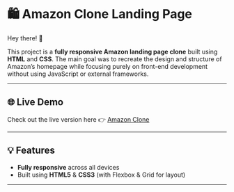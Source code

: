 # 🛍️ Amazon Clone Landing Page 

Hey there! 👋  


This project is a **fully responsive Amazon landing page clone** built using **HTML** and **CSS**. The main goal was to recreate the design and structure of Amazon’s homepage while focusing purely on front-end development without using JavaScript or external frameworks.

---

## 🌐 Live Demo

Check out the live version here 👉 [Amazon Clone](https://gxdhx.github.io/amazon-clone/)

---

## 💡 Features
-  **Fully responsive** across all devices  
-  Built using **HTML5** & **CSS3** (with Flexbox & Grid for layout)

---




